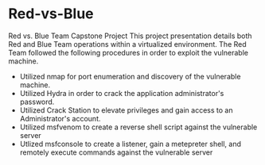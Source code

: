 # Red-vs-Blue
Red vs. Blue Team Capstone Project This project presentation details 
both Red and Blue Team operations within a virtualized environment. The 
Red Team followed the following procedures in order to exploit the 
vulnerable machine.

- Utilized nmap for port enumeration and discovery of the vulnerable machine. 
- Utilized Hydra in order to crack the application administrator's password. 
- Utilized Crack Station to elevate privileges and gain access to an Administrator's account. 
- Utilized msfvenom to create a reverse shell script against the vulnerable server
- Utlized msfconsole to create a listener, gain a metepreter shell, and remotely execute commands against the vulnerable server
